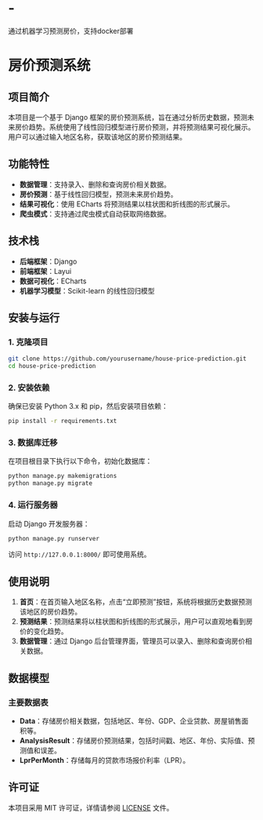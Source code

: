 # -
通过机器学习预测房价，支持docker部署

# 房价预测系统

## 项目简介

本项目是一个基于 Django 框架的房价预测系统，旨在通过分析历史数据，预测未来房价趋势。系统使用了线性回归模型进行房价预测，并将预测结果可视化展示。用户可以通过输入地区名称，获取该地区的房价预测结果。

## 功能特性

- **数据管理**：支持录入、删除和查询房价相关数据。
- **房价预测**：基于线性回归模型，预测未来房价趋势。
- **结果可视化**：使用 ECharts 将预测结果以柱状图和折线图的形式展示。
- **爬虫模式**：支持通过爬虫模式自动获取网络数据。

## 技术栈

- **后端框架**：Django
- **前端框架**：Layui
- **数据可视化**：ECharts
- **机器学习模型**：Scikit-learn 的线性回归模型

## 安装与运行

### 1. 克隆项目

```bash
git clone https://github.com/yourusername/house-price-prediction.git
cd house-price-prediction
```

### 2. 安装依赖

确保已安装 Python 3.x 和 pip，然后安装项目依赖：

```bash
pip install -r requirements.txt
```

### 3. 数据库迁移

在项目根目录下执行以下命令，初始化数据库：

```bash
python manage.py makemigrations
python manage.py migrate
```

### 4. 运行服务器

启动 Django 开发服务器：

```bash
python manage.py runserver
```

访问 `http://127.0.0.1:8000/` 即可使用系统。

## 使用说明

1. **首页**：在首页输入地区名称，点击“立即预测”按钮，系统将根据历史数据预测该地区的房价趋势。
2. **预测结果**：预测结果将以柱状图和折线图的形式展示，用户可以直观地看到房价的变化趋势。
3. **数据管理**：通过 Django 后台管理界面，管理员可以录入、删除和查询房价相关数据。

## 数据模型

### 主要数据表

- **Data**：存储房价相关数据，包括地区、年份、GDP、企业贷款、房屋销售面积等。
- **AnalysisResult**：存储房价预测结果，包括时间戳、地区、年份、实际值、预测值和误差。
- **LprPerMonth**：存储每月的贷款市场报价利率（LPR）。


## 许可证

本项目采用 MIT 许可证，详情请参阅 [LICENSE](LICENSE) 文件。

